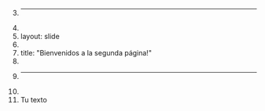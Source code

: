 3.	---
4.	
5.	layout: slide
6.	
7.	title: "Bienvenidos a la segunda página!"
8.	
9.	---
10.	
11.	Tu texto
